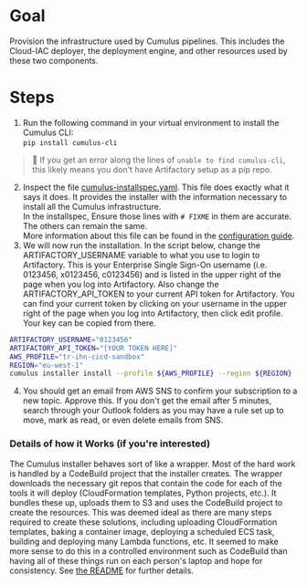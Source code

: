 # Goal
Provision the infrastructure used by Cumulus pipelines.  This includes the Cloud-IAC deployer, the deployment engine, and other resources used by these two components.


# Steps
1. Run the following command in your virtual environment to install the Cumulus CLI:  
`pip install cumulus-cli`  
> :pushpin: If you get an error along the lines of `unable to find cumulus-cli`, this likely means you don't have Artifactory setup as a pip repo.

2. Inspect the file [cumulus-installspec.yaml](../cicd/cumulus-installspec.yaml).  This file does exactly what it says it does.  It provides the installer with the information necessary to install all the Cumulus infrastructure.  
In the installspec, Ensure those lines with `# FIXME` in them are accurate.  The others can remain the same.  
More information about this file can be found in the [configuration guide](https://trten.sharepoint.com/sites/intr-cumulus/SitePages/Configuration.aspx).
1. We will now run the installation.  In the script below, change the ARTIFACTORY_USERNAME variable to what you use to login to Artifactory.  This is your Enterprise Single Sign-On username (i.e. 0123456, x0123456, c0123456) and is listed in the upper right of the page when you log into Artifactory.  Also change the ARTIFACTORY_API_TOKEN to your current API token for Artifactory. You can find your current token by clicking on your username in the upper right of the page when you log into Artifactory, then click edit profile. Your key can be copied from there.
```sh
ARTIFACTORY_USERNAME="0123456"
ARTIFACTORY_API_TOKEN="[YOUR TOKEN HERE]"
AWS_PROFILE="tr-ihn-cicd-sandbox"
REGION="eu-west-1"
cumulus installer install --profile ${AWS_PROFILE} --region ${REGION} --installer-file cicd/cumulus-installspec.yaml --artifactory-username ${ARTIFACTORY_USERNAME} --artifactory-password ${ARTIFACTORY_API_TOKEN}
```
4. You should get an email from AWS SNS to confirm your subscription to a new topic.  Approve this.  If you don't get the email after 5 minutes, search through your Outlook folders as you may have a rule set up to move, mark as read, or even delete emails from SNS.


### Details of how it Works (if you're interested)
The Cumulus installer behaves sort of like a wrapper.  Most of the hard work is handled by a CodeBuild project that the installer creates.  The wrapper downloads the necessary git repos that contain the code for each of the tools it will deploy (CloudFormation templates, Python projects, etc.).  It bundles these up, uploads them to S3 and uses the CodeBuild project to create the resources.  This was deemed ideal as there are many steps required to create these solutions, including uploading CloudFormation templates, baking a container image, deploying a scheduled ECS task, building and deploying many Lambda functions, etc.  It seemed to make more sense to do this in a controlled environment such as CodeBuild than having all of these things run on each person's laptop and hope for consistency. See [the README](https://github.com/tr/cumulus_python-cumulus-cli/tree/develop/docs/installer) for further details.
